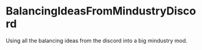 # BalancingIdeasFromMindustryDiscord
Using all the balancing ideas from the discord into a big mindustry mod.
